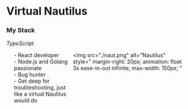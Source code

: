# Virtual Nautilus



<h3>My Stack</h3>
<em>TypeScript</em>

<div style="display: flex; justify-content: space-between; align-items: flex-start;">
  <!-- Left-aligned list -->
  <ul style="margin-left: 20px; padding-left: 0; list-style-type: none;">
    <li>- React developer</li>
    <li>- Node.js and Golang passionate</li>
    <li>- Bug hunter</li>
    <li>- Get deep for troubleshooting, just like a virtual Nautilus would do</li>
  </ul>

  <!-- Right-aligned image with animation -->
  <img 
    src="./naut.png" 
    alt="Nautilus" 
    style="
      margin-right: 20px;
      animation: float 3s ease-in-out infinite;
      max-width: 150px;
    "
  >
</div>

<!-- CSS animation definition (GitHub allows this in Markdown!) -->
<style>
  @keyframes float {
    0%, 100% { transform: translateY(0); }
    50% { transform: translateY(-10px); }
  }
</style>